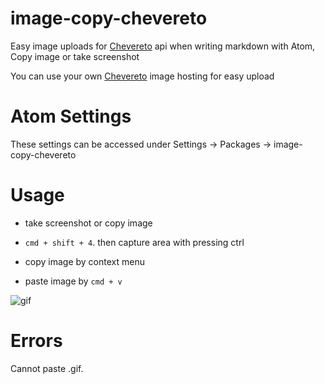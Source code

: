 # image-copy-chevereto

Easy image uploads for [Chevereto](https://github.com/Chevereto/Chevereto-Free) api when writing markdown with Atom, Copy image or take screenshot

You can use your own [Chevereto](https://github.com/Chevereto/Chevereto-Free) image hosting for easy upload

# Atom Settings

These settings can be accessed under Settings -> Packages -> image-copy-chevereto

# Usage

- take screenshot or copy image
 - `cmd + shift + 4`. then capture area with pressing ctrl
 - copy image by context menu


- paste image by `cmd + v`

![gif](http://imgurl.xyz/images/2018/04/28/Usage.gif)

# Errors

Cannot paste .gif.
